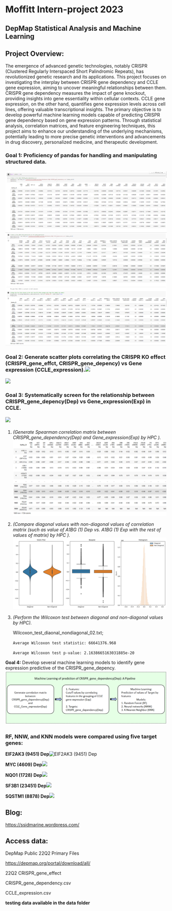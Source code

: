# Moffitt Intern-project 2023

## DepMap Statistical Analysis and Machine Learning

## Project Overview:

The emergence of advanced genetic technologies, notably CRISPR (Clustered Regularly Interspaced Short Palindromic Repeats), has revolutionized genetic research and its applications. This project focuses on investigating the interplay between CRISPR gene dependency and CCLE gene expression, aiming to uncover meaningful relationships between them. CRISPR gene dependency measures the impact of gene knockout, providing insights into gene essentiality within cellular contexts. CCLE gene expression, on the other hand, quantifies gene expression levels across cell lines, offering valuable transcriptional insights. The primary objective is to develop powerful machine learning models capable of predicting CRISPR gene dependency based on gene expression patterns. Through statistical analysis, correlation matrices, and feature engineering techniques, this project aims to enhance our understanding of the underlying mechanisms, potentially leading to more precise genetic interventions and advancements in drug discovery, personalized medicine, and therapeutic development.

### Goal 1: Proficiency of pandas for handling and manipulating structured data.

#### ![](https://github.com/chingyaousf/Intern-project/blob/main/plots/22Q2_CRISPR_gene_dependency.csv.png?raw=true)![](https://github.com/chingyaousf/Intern-project/blob/main/plots/22Q2_CCLE_expression.csv.png?raw=true)![](https://github.com/chingyaousf/Intern-project/blob/main/plots/Dep_Exp_merged_data.png?raw=true)

### **Goal 2:** Generate scatter plots correlating the CRISPR KO effect (CRISPR_gene_effct, CRISPR_gene_depency) vs Gene expression (CCLE_expression).![](https://github.com/chingyaousf/Intern-project-2023/blob/main/plots/EIF2AK3_9451_MYC_4609Dep_Exp.jpg?raw=true)

![](https://github.com/chingyaousf/Intern-project-2023/blob/main/plots/NQO1_1728_SF3B1_23451_SQSTM1_8878Dep_Exp.jpg?raw=true)

### **Goal 3:** Systematically screen for the relationship between CRISPR_gene_depency(Dep) vs Gene_expression(Exp) in CCLE.

#### ![](https://github.com/chingyaousf/Intern-project-2023/blob/main/plots/intern_SpearmanCorrelation_pipeline_02.png?raw=true)

1.  *(Generate Spearman* *correlation matrix between CRISPR_gene_dependency(Dep) and Gene_expression(Exp) by HPC ).*![](https://github.com/chingyaousf/Intern-project/blob/main/plots/Dep_Exp_correlation_table.png?raw=true)

2.  *(Compare diagonal values with non-diagonal values of correlation matrix (such as value of A1BG (1) Dep vs. A1BG (1) Exp with the rest of values of matrix) by HPC ).*![](https://github.com/chingyaousf/Intern-project/blob/main/plots/violin_boxplot_histogram.png?raw=true)

3.  *(Perform the Wilcoxon test between diagonal and non-diagonal values by HPC).*

    Wilcoxon_test_diaonal_nondiagonal_02.txt;

    `Average Wilcoxon test statistic: 66641376.968`

    `Average Wilcoxon test p-value: 2.1638665163031885e-20`

**Goal 4:** Develop several machine learning models to identify gene expression predictive of the CRISPR_gene_depency.**![](https://github.com/chingyaousf/Intern-project/blob/main/plots/intern_ML_pipeline.png?raw=true)**

### **RF, NNW, and KNN models were compared using five target genes:**

**EIF2AK3 (9451) Dep**![EIF2AK3 (9451) Dep](https://github.com/chingyaousf/Intern-project-2023/blob/main/plots/EIF2AK3_all_models.jpg?raw=true)

**MYC (4609) Dep**![](https://github.com/chingyaousf/Intern-project-2023/blob/main/plots/MYC_all_models.jpg?raw=true)

**NQO1 (1728) Dep**![](https://github.com/chingyaousf/Intern-project-2023/blob/main/plots/NQO1_all_models.jpg?raw=true)

**SF3B1 (23451) Dep**![](https://github.com/chingyaousf/Intern-project-2023/blob/main/plots/SQSTM1_all_models.jpg?raw=true)

**SQSTM1 (8878) Dep**![](https://github.com/chingyaousf/Intern-project-2023/blob/main/plots/SQSTM1_all_models.jpg?raw=true)

## Blog:

<https://ssidmarine.wordpress.com/>

## Access data:

DepMap Public 22Q2 Primary Files

<https://depmap.org/portal/download/all/>

22Q2 CRISPR_gene_effect

CRISPR_gene_dependency.csv

CCLE_expression.csv

**testing data available in the data folder**
